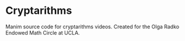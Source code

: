# Cryptarithms

Manim source code for cryptarithms videos. Created for the Olga Radko Endowed Math Circle at UCLA.
